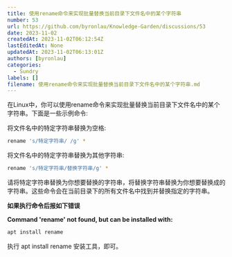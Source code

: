 ```yaml
---
title: 使用rename命令来实现批量替换当前目录下文件名中的某个字符串
number: 53
url: https://github.com/byronlau/Knowledge-Garden/discussions/53
date: 2023-11-02
createdAt: 2023-11-02T06:12:54Z
lastEditedAt: None
updatedAt: 2023-11-02T06:13:01Z
authors: [byronlau]
categories: 
  - Sundry
labels: []
filename: 使用rename命令来实现批量替换当前目录下文件名中的某个字符串.md
---
```


在Linux中，你可以使用rename命令来实现批量替换当前目录下文件名中的某个字符串。下面是一些示例命令:

将文件名中的特定字符串替换为空格:
``` bash
rename 's/特定字符串/ /g' *
```
将文件名中的特定字符串替换为其他字符串:
``` bash
rename 's/特定字符串/替换字符串/g' *
```
<!-- more -->
请将特定字符串替换为你想要替换的字符串，将替换字符串替换为你想要替换成的字符串。这些命令会在当前目录下的所有文件名中找到并替换指定的字符串。

**如果执行命令后报如下错误**

**Command 'rename' not found, but can be installed with:**
``` bash 
apt install rename
```
执行  apt install rename 安装工具，即可。


<script src="https://giscus.app/client.js"
    data-repo="byronlau/Knowledge-Garden"
    data-repo-id="R_kgDOKkfaDQ"
    data-mapping="number"
    data-term="53"
    data-reactions-enabled="1"
    data-emit-metadata="0"
    data-input-position="bottom"
    data-theme="light"
    data-lang="zh-CN"
    crossorigin="anonymous"
    async>
</script>
        